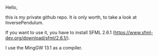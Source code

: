 Hello,

this is my private github repo. It is only worth, to take a look at InversePendulum. 

If you want to use it, you have to install SFML 2.6.1 (https://www.sfml-dev.org/download/sfml/2.6.1/).

I use the MingGW 13.1 as a compiler.
